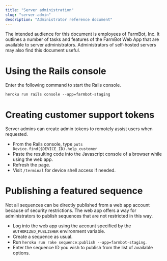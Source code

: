 ```yaml
---
title: "Server administration"
slug: "server-admin"
description: "Administrator reference document"
---
```


The intended audience for this document is employees of FarmBot, Inc. It outlines a number of tasks and features of the FarmBot Web App that are available to server administrators. Administrators of self-hosted servers may also find this document useful.

# Using the Rails console

Enter the following command to start the Rails console.

```
heroku run rails console --app=farmbot-staging
```

# Creating customer support tokens

Server admins can create admin tokens to remotely assist users when requested.

 * From the Rails console, type `puts Device.find($DEVICE_ID).help_customer`
 * Paste the resulting code into the Javascript console of a browser while using the web app.
 * Refresh the page.
 * Visit `/terminal` for device shell access if needed.

# Publishing a featured sequence

Not all sequences can be directly published from a web app account because of security restrictions. The web app offers a way for administrators to publish sequences that are not restricted in this way.

 * Log into the web app using the account specified by the `AUTHORIZED_PUBLISHER` environment variable.
 * Create a sequence as usual.
 * Run `heroku run rake sequence:publish --app=farmbot-staging`.
 * Enter the sequence ID you wish to publish from the list of available options.
